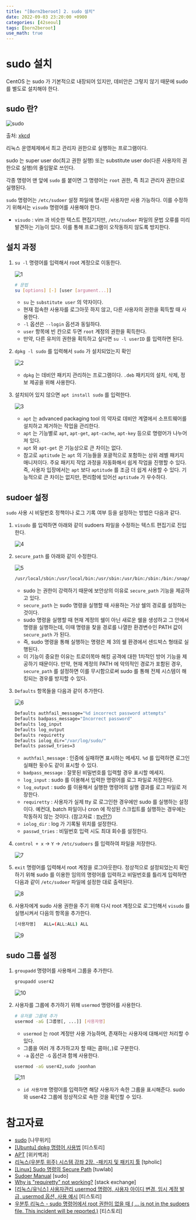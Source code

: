 ```yaml
---
title: "[Born2beroot] 2. sudo 설치"
date: 2022-09-03 23:20:00 +0900
categories: [42seoul]
tags: [born2beroot]
use_math: true
---
```


# sudo 설치

CentOS 는 sudo 가 기본적으로 내장되어 있지만, 데비안은 그렇지 않기 때문에 sudo 를 별도로 설치해야 한다.

## sudo 란?

![sudo](/assets/images/2022/2022-09-03-born2beroot-install-sudo/sudo.png)

출처: [xkcd](https://xkcd.com/149/)

리눅스 운영체제에서 최고 관리자 권한으로 실행하는 프로그램이다.

sudo 는 super user do(최고 권한 실행) 또는 substitute user do(다른 사용자의 권한으로 실행)의 줄임말로 쓰인다.

각종 명령어 맨 앞에 `sudo` 를 붙이면 그 명령어는 `root` 권한, 즉 최고 관리자 권한으로 실행된다.

`sudo` 명령어는 `/etc/sudoer` 설정 파일에 명시된 사용자만 사용 가능하다. 이를 수정하기 위해서는 `visudo` 명령어를 사용해야 한다.

- `visudo` : vim 과 비슷한 텍스트 편집기지만, `/etc/sudoer` 파일의 문법 오류를 미리 발견하는 기능이 있다. 이를 통해 프로그램이 오작동하지 않도록 방지한다.

## 설치 과정

1. `su -l` 명령어를 입력해서 root 계정으로 이동한다.

   ![1](/assets/images/2022/2022-09-03-born2beroot-install-sudo/1.png)

   ```bash
   # 문법
   su [options] [-] [user [argument...]]
   ```

   - `su` 는 `substitute user` 의 약자이다.
   - 현재 접속한 사용자를 로그아웃 하지 않고, 다른 사용자의 권한을 획득할 때 사용한다.
   - `-l` 옵션은 `--login` 옵션과 동일하다.
   - `user` 항목에 빈 칸으로 두면 `root` 계정의 권한을 획득한다.
   - 만약, 다른 유저의 권한을 획득하고 싶다면 `su -l userID` 를 입력하면 된다.

2. `dpkg -l sudo` 를 입력해서 `sudo` 가 설치되었는지 확인

   ![2](/assets/images/2022/2022-09-03-born2beroot-install-sudo/2.png)

   - `dpkg` 는 데비안 패키지 관리하는 프로그램이다. `.deb` 패키지의 설치, 삭제, 정보 제공을 위해 사용한다.

3. 설치되어 있지 않으면 `apt install sudo` 를 입력한다.

   ![3](/assets/images/2022/2022-09-03-born2beroot-install-sudo/3.png)

   - `apt` 는 advanced packaging tool 의 약자로 데비안 계열에서 소프트웨어를 설치하고 제거하는 작업을 관리한다.
   - `apt` 는 기능별로 `apt`, `apt-get`, `apt-cache`, `apt-key` 등으로 명령어가 나누어져 있다.
   - `apt` 와 `apt-get` 은 기능상으로 큰 차이는 없다.
   - 참고로 `aptitude` 는 `apt` 의 기능들을 포괄적으로 포함하는 상위 레벨 패키지 매니저이다. 주요 패키지 작업 과정을 자동화해서 쉽게 작업을 진행할 수 있다. 즉, 사용자 입장에서는 `apt` 보다 `aptitude` 를 조금 더 쉽게 사용할 수 있다. 기능적으로 큰 차이는 없지만, 편리함에 있어선 `aptitude` 가 우수하다.

## sudoer 설정

`sudo` 사용 시 비밀번호 정책이나 로그 기록 여부 등을 설정하는 방법은 다음과 같다.

1. `visudo` 를 입력하면 아래와 같이 sudoers 파일을 수정하는 텍스트 편집기로 진입한다.

   ![4](/assets/images/2022/2022-09-03-born2beroot-install-sudo/4.png)

2. `secure_path` 를 아래와 같이 수정한다.

   ![5](/assets/images/2022/2022-09-03-born2beroot-install-sudo/5.png)

   ```bash
   /usr/local/sbin:/usr/local/bin:/usr/sbin:/usr/bin:/sbin:/bin:/snap/bin
   ```

   - sudo 는 권한이 강력하기 때문에 보안상의 이유로 `secure_path` 기능을 제공하고 있다.
   - `secure_path` 는 sudo 명령을 실행할 때 사용하는 가상 쉘의 경로를 설정하는 것이다.
   - sudo 명령을 실행할 때 현재 계정의 쉘이 아닌 새로운 쉘을 생성하고 그 안에서 명령을 실행하는데, 이때 명령을 찾을 경로를 나열한 환경변수인 PATH 값이 `secure_path` 가 된다.
   - 즉, sudo 명령을 통해 실행하는 명령은 제 3의 쉘 환경에서 샌드박스 형태로 실행된다.
   - 이 기능이 중요한 이유는 트로이목마 해킹 공격에 대한 1차적인 방어 기능을 제공하기 때문이다. 만약, 현재 계정의 PATH 에 악의적인 경로가 포함된 경우, `secure_path` 를 설정하면 이를 무시함으로써 sudo 를 통해 전체 시스템이 해킹되는 경우를 방지할 수 있다.

3. `Defaults` 항목들을 다음과 같이 추가한다.

   ![6](/assets/images/2022/2022-09-03-born2beroot-install-sudo/6.png)

   ```bash
   Defaults	authfail_message="%d incorrect password attempts"
   Defaults	badpass_message="Incorrect password"
   Defaults	log_input
   Defaults	log_output
   Defaults	requiretty
   Defaults	iolog_dir="/var/log/sudo/"
   Defaults	passwd_tries=3
   ```

   - `authfail_message` : 인증에 실패하면 표시하는 메세지. `%d` 를 입력하면 로그인 실패한 횟수도 같이 표시할 수 있다.
   - `badpass_message` : 잘못된 비밀번호를 입력할 경우 표시할 메세지.
   - `log_input` : sudo 를 이용해서 입력한 명령어를 로그 파일로 저장한다.
   - `log_output` : sudo 를 이용해서 실행한 명령어의 실행 결과를 로그 파일로 저장한다.
   - `requiretty` : 사용자가 실제 tty 로 로그인한 경우에만 sudo 를 실행하는 설정이다. 예컨대, batch 파일이나 cron 에 작성된 스크립트를 실행하는 경우에는 작동하지 않는 것이다. (참고자료 : [tty란?](https://www.notion.so/tty-04457e7bb65f46ce899be9d623310a34))
   - `iolog_dir` : log 가 기록될 위치를 설정한다.
   - `passwd_tries` : 비밀번호 입력 시도 최대 회수를 설정한다.

4. `control + x` → `Y` → `/etc/sudoers` 를 입력하여 파일을 저장한다.

   ![7](/assets/images/2022/2022-09-03-born2beroot-install-sudo/7.png)

5. `exit` 명령어를 입력해서 root 계정을 로그아웃한다. 정상적으로 설정되었는지 확인하기 위해 sudo 를 이용한 임의의 명령어를 입력하고 비밀번호를 틀리게 입력하면 다음과 같이 `/etc/sudoer` 파일에 설정한 대로 출력된다.

   ![8](/assets/images/2022/2022-09-03-born2beroot-install-sudo/8.png)

6. 사용자에게 sudo 사용 권한을 주기 위해 다시 root 계정으로 로그인해서 `visudo` 를 실행시켜서 다음의 항목을 추가한다.

   ```bash
   [사용자명]	ALL=(ALL:ALL) ALL
   ```

   ![9](/assets/images/2022/2022-09-03-born2beroot-install-sudo/9.png)

## sudo 그룹 설정

1. `groupadd` 명령어를 사용해서 그룹을 추가한다.

   ```bash
   groupadd user42
   ```

   ![10](/assets/images/2022/2022-09-03-born2beroot-install-sudo/10.png)

2. 사용자를 그룹에 추가하기 위해 `usermod` 명령어를 사용한다.

   ```bash
   # 유저를 그룹에 추가
   usermod -aG [그룹명[, ...]] [사용자명]
   ```

   - `usermod` 는 root 계정만 사용 가능하며, 존재하는 사용자에 대해서만 처리할 수 있다.
   - 그룹을 여러 개 추가하고자 할 때는 콤마(`,`)로 구분한다.
   - `-a` 옵션은 `-G` 옵션과 함께 사용한다.

   ```bash
   usermod -aG user42,sudo joonhan
   ```

   ![11](/assets/images/2022/2022-09-03-born2beroot-install-sudo/11.png)

   - `id 사용자명` 명령어를 입력하면 해당 사용자가 속한 그룹을 표시해준다. sudo 와 user42 그룹에 정상적으로 속한 것을 확인할 수 있다.

# 참고자료

- [sudo](https://namu.wiki/w/sudo) [나무위키]
- [[Ubuntu] dpkg 명령어 사용법](https://miiingo.tistory.com/183) [티스토리]
- [APT](https://ko.wikipedia.org/wiki/%EC%96%B4%EB%93%9C%EB%B0%B4%EC%8A%A4%ED%8A%B8_%ED%8C%A8%ED%82%A4%EC%A7%95_%ED%88%B4) [위키백과]
- [리눅스(우분투 위주) 시스템 강좌 2장. -패키지 및 패키지 툴](http://tpholic.com/xe/5102649) [tpholic]
- [[Linux] Sudo 명령의 Secure Path](https://www.tuwlab.com/ece/24044) [tuwlab]
- [Sudoer Manual](https://www.sudo.ws/docs/man/1.8.27/sudoers.man/) [sudo]
- [Why is "requiretty" not working?](https://unix.stackexchange.com/questions/651408/why-is-requiretty-not-working) [stack exchange]
- [[리눅스/유닉스] 사용자관리 usermod 명령어, 사용자 아이디 변경, 임시 계정 발급, usermod 옵션, 사용 예시](https://jhnyang.tistory.com/259) [티스토리]
- [우분투 리눅스 - sudo 명령어에서 root 권한이 없을 때 ( ... is not in the sudoers file. This incident will be reported.)](https://starseeker711.tistory.com/176) [티스토리]
